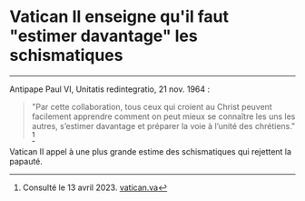 # Vatican II enseigne qu'il faut "estimer davantage" les schismatiques

***

Antipape Paul VI, Unitatis redintegratio, 21 nov. 1964 :

> "Par cette collaboration, tous ceux qui croient au Christ peuvent facilement apprendre comment on peut mieux se connaître les uns les autres, s’estimer davantage et préparer la voie à l’unité des chrétiens." [^1]

[^1]: Consulté le 13 avril 2023. [vatican.va](https://www.vatican.va/archive/hist_councils/ii_vatican_council/documents/vat-ii_decree_19641121_unitatis-redintegratio_fr.html)

Vatican II appel à une plus grande estime des schismatiques qui rejettent la papauté.


